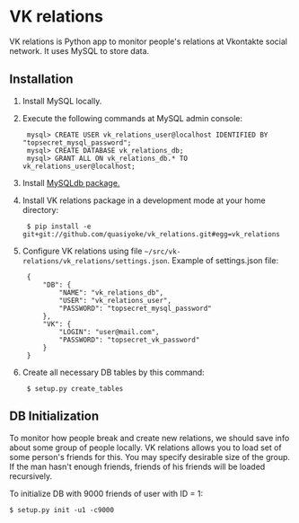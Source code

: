 # VK relations

VK relations is Python app to monitor people's relations at Vkontakte social network. It uses MySQL to store data.

## Installation
1. Install MySQL locally.
2. Execute the following commands at MySQL admin console:

        mysql> CREATE USER vk_relations_user@localhost IDENTIFIED BY "topsecret_mysql_password";
        mysql> CREATE DATABASE vk_relations_db;
        mysql> GRANT ALL ON vk_relations_db.* TO vk_relations_user@localhost;
3. Install [MySQLdb package.][1]
4. Install VK relations package in a development mode at your home directory:

        $ pip install -e git+git://github.com/quasiyoke/vk_relations.git#egg=vk_relations
5. Configure VK relations using file ```~/src/vk-relations/vk_relations/settings.json```. Example of settings.json file:

		{
			"DB": {
				"NAME": "vk_relations_db",
				"USER": "vk_relations_user",
				"PASSWORD": "topsecret_mysql_password"
			},
			"VK": {
				"LOGIN": "user@mail.com",
				"PASSWORD": "topsecret_vk_password"
            }
		}
6. Create all necessary DB tables by this command:

        $ setup.py create_tables

## DB Initialization
To monitor how people break and create new relations, we should save info about some group of people locally. VK relations allows you to load set of some person's friends for this. You may specify desirable size of the group. If the man hasn't enough friends, friends of his friends will be loaded recursively.

To initialize DB with 9000 friends of user with ID = 1:

    $ setup.py init -u1 -c9000


  [1]: https://pypi.python.org/pypi/MySQL-python/
